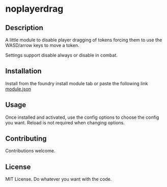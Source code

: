 # noplayerdrag

## Description
A little module to disable player dragging of tokens forcing them to use the WASD/arrow keys to move a token.

Settings support disable always or disable in combat.

## Installation
Install from the foundry install module tab or paste the following link
[module.json](https://gitlab.com/tposney/noplayerdrag/raw/main/module.json)

## Usage
Once installed and activated, use the config options to choose the config you want. Reload is not required when changing options.


## Contributing
Contributions welcome.

## License
MIT License. Do whatever you want with the code.
